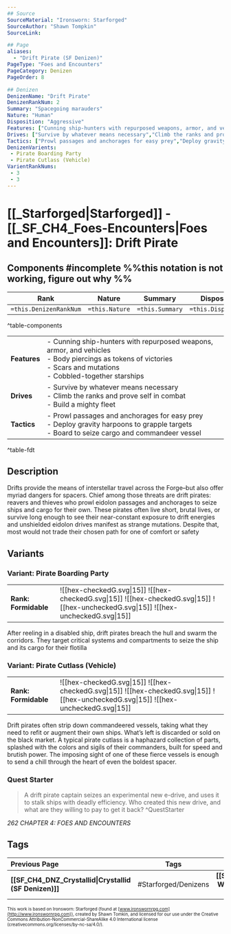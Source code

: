 ```yaml
---
## Source
SourceMaterial: "Ironsworn: Starforged"
SourceAuthor: "Shawn Tompkin"
SourceLink: 

## Page
aliases:
  - "Drift Pirate (SF Denizen)"
PageType: "Foes and Encounters"
PageCategory: Denizen
PageOrder: 8

## Denizen
DenizenName: "Drift Pirate"
DenizenRankNum: 2
Summary: "Spacegoing marauders"
Nature: "Human"
Disposition: "Aggressive"
Features: ["Cunning ship-hunters with repurposed weapons, armor, and vehicles","Body piercings as tokens of victories","""Scars and mutations","Cobbled-together starships"]
Drives: ["Survive by whatever means necessary","Climb the ranks and prove self in combat","Build a mighty fleet"]
Tactics: ["Prowl passages and anchorages for easy prey","Deploy gravity harpoons to grapple targets","Board to seize cargo and commandeer vessel"]
DenizenVarients:
 - Pirate Boarding Party
 - Pirate Cutlass (Vehicle)
VarientRankNums:
 - 3
 - 3
---
```

# [[_Starforged|Starforged]] - [[_SF_CH4_Foes-Encounters|Foes and Encounters]]: Drift Pirate
## Components #incomplete %%this notation is not working, figure out why %%
| **Rank** | Nature | Summary | Disposition |
| :---: | --- | --- | --- |
| `=this.DenizenRankNum` | `=this.Nature` | `=this.Summary` | `=this.Disposition`  |
^table-components

|  |  |
| --- | --- |
| **Features** | - Cunning ship-hunters with repurposed weapons, armor, and vehicles<br>- Body piercings as tokens of victories<br>- Scars and mutations<br>- Cobbled-together starships |
| **Drives** | - Survive by whatever means necessary<br>- Climb the ranks and prove self in combat<br>- Build a mighty fleet |
| **Tactics** | - Prowl passages and anchorages for easy prey<br>- Deploy gravity harpoons to grapple targets<br>- Board to seize cargo and commandeer vessel |
^table-fdt

## Description
Drifts provide the means of interstellar travel across the Forge–but also offer myriad dangers for spacers. Chief among those threats are drift pirates: reavers and thieves who prowl eidolon passages and anchorages to seize ships and cargo for their own. These pirates often live short, brutal lives, or survive long enough to see their near-constant exposure to drift energies and unshielded eidolon drives manifest as strange mutations. Despite that, most would not trade their chosen path for one of comfort or safety

## Variants
### Variant: Pirate Boarding Party
| | |
| --- | --- |
| **Rank: Formidable** | ![[hex-checkedG.svg\|15]] ![[hex-checkedG.svg\|15]] ![[hex-checkedG.svg\|15]] ![[hex-uncheckedG.svg\|15]] ![[hex-uncheckedG.svg\|15]] |

After reeling in a disabled ship, drift pirates breach the hull and swarm the corridors. They target critical systems and compartments to seize the ship and its cargo for their flotilla

### Variant: Pirate Cutlass (Vehicle)
| | |
| --- | --- |
| **Rank: Formidable** | ![[hex-checkedG.svg\|15]] ![[hex-checkedG.svg\|15]] ![[hex-checkedG.svg\|15]] ![[hex-uncheckedG.svg\|15]] ![[hex-uncheckedG.svg\|15]] |

Drift pirates often strip down commandeered vessels, taking what they need to refit or augment their own ships. What’s left is discarded or sold on the black market. A typical pirate cutlass is a haphazard collection of parts, splashed with the colors and sigils of their commanders, built for speed and brutish power. The imposing sight of one of these fierce vessels is enough to send a chill through the heart of even the boldest spacer.

### Quest Starter
> A drift pirate captain seizes an experimental new e-drive, and uses it to stalk ships with deadly efficiency. Who created this new drive, and what are they willing to pay to get it back? ^QuestStarter

*262 CHAPTER 4: FOES AND ENCOUNTERS*

## Tags
| Previous Page | Tags | Next Page |
|:--- |:---:| ---:|
| **[[SF_CH4_DNZ_Crystallid\|Crystallid (SF Denizen)]]** | #Starforged/Denizens | **[[SF_CH4_DNZ_Ember Wisp\|Ember Wisp (SF Denizen)]]** |

<font size=-2>This work is based on Ironsworn: Starforged (found at [www.ironswornrpg.com](http://www.ironswornrpg.com)), created by Shawn Tomkin, and licensed for our use under the Creative Commons Attribution-NonCommercial-ShareAlike 4.0 International license  (creativecommons.org/licenses/by-nc-sa/4.0/).</font>